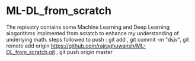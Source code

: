 # ML-DL_from_scratch

The repisotry contains some Machine Learning and Deep Learning alogorithms implmented from scratch to enhance my understanding of underlying math.
steps followed to push : git add , git commit -m "dsjv", git remote add origin https://github.com/rajraghuwansh/ML-DL_from_scratch.git , git push origin master


